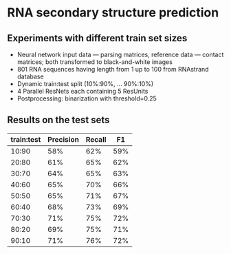 # RNA secondary structure prediction

## Experiments with different train set sizes 

  * Neural network input data — parsing matrices, reference data — contact matrices; both transformed to black-and-white images 
  * 801 RNA sequences having length from 1 up to 100 from RNAstrand database
  * Dynamic train:test split (10%:90%, ... 90%:10%)
  * 4 Parallel ResNets each containing 5 ResUnits
  * Postprocessing: binarization with threshold=0.25

  
## Results on the test sets


| train:test | Precision | Recall | F1  |
|------------|-----------|--------|-----|
| 10:90      | 58% 	     | 62%    | 59% |
| 20:80      | 61%  	   | 65%    | 62% |
| 30:70      | 64%  	   | 65%    | 63% |
| 40:60      | 65%       | 70%    | 66% |
| 50:50      | 65%       | 71%    | 67% |
| 60:40      | 68%       | 73%    | 69% |
| 70:30      | 71%       | 75%    | 72% |
| 80:20      | 69%       | 75%    | 71% |
| 90:10      | 71%       | 76%    | 72% |
